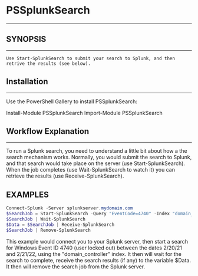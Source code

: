 # PSSplunkSearch
--------------
## SYNOPSIS
--------
	Use Start-SplunkSearch to submit your search to Splunk, and then retrive the results (see below).

## Installation
------------
Use the PowerShell Gallery to install PSSplunkSearch:

Install-Module PSSplunkSearch
Import-Module PSSplunkSearch


## Workflow Explanation
--------------------
To run a Splunk search, you need to understand a little bit about how a the search mechanism works. Normally,
you would submit the search to Splunk, and that search would take place on the server (use Start-SplunkSearch).
When the job completes (use Wait-SplunkSearch to watch it) you can retrieve the results (use Receive-SplunkSearch).


## EXAMPLES
```powershell
Connect-Splunk -Server splunkserver.mydomain.com
$SearchJob = Start-SplunkSearch -Query "EventCode=4740" -Index "domain_controller" -Start "2/20/21" -End "2/21/22"
$SearchJob | Wait-SplunkSearch
$Data = $SearchJob | Receive-SplunkSearch
$SearchJob | Remove-SplunkSearch
```

This example would connect you to your Splunk server, then start a search for Windows Event ID 4740 (user locked out)
between the dates 2/20/21 and 2/21/22, using the "domain_controller" index.  It then will wait for the search to
complete, receive the search results (if any) to the variable $Data.  It then will remove the search job from the
Splunk server.
